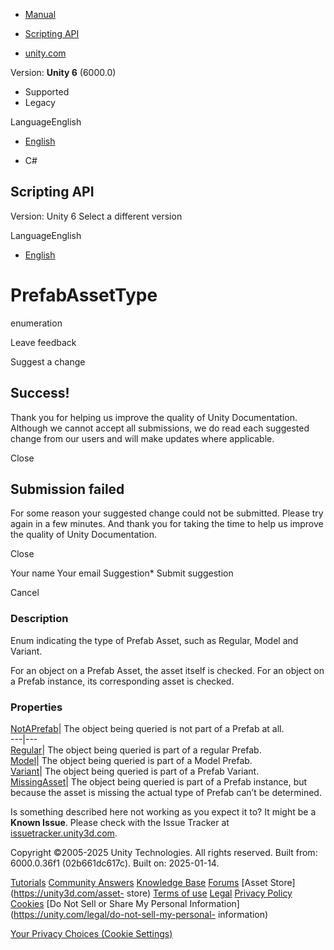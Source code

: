 [ ]()

  * [Manual](../Manual/index.html)
  * [Scripting API](../ScriptReference/index.html)

  * [unity.com](https://unity.com/)

Version: **Unity 6** (6000.0)

  * Supported
  * Legacy

LanguageEnglish

  * [English]()

  * C#

[ ](https://docs.unity3d.com)

## Scripting API

Version: Unity 6 Select a different version

LanguageEnglish

  * [English]()

# PrefabAssetType

enumeration

Leave feedback

Suggest a change

## Success!

Thank you for helping us improve the quality of Unity Documentation. Although
we cannot accept all submissions, we do read each suggested change from our
users and will make updates where applicable.

Close

## Submission failed

For some reason your suggested change could not be submitted. Please <a>try
again</a> in a few minutes. And thank you for taking the time to help us
improve the quality of Unity Documentation.

Close

Your name Your email Suggestion* Submit suggestion

Cancel

[ ]()

### Description

Enum indicating the type of Prefab Asset, such as Regular, Model and Variant.

For an object on a Prefab Asset, the asset itself is checked. For an object on
a Prefab instance, its corresponding asset is checked.

### Properties

[NotAPrefab](PrefabAssetType.NotAPrefab.html)| The object being queried is not
part of a Prefab at all.  
---|---  
[Regular](PrefabAssetType.Regular.html)| The object being queried is part of a
regular Prefab.  
[Model](PrefabAssetType.Model.html)| The object being queried is part of a
Model Prefab.  
[Variant](PrefabAssetType.Variant.html)| The object being queried is part of a
Prefab Variant.  
[MissingAsset](PrefabAssetType.MissingAsset.html)| The object being queried is
part of a Prefab instance, but because the asset is missing the actual type of
Prefab can’t be determined.  
  
Is something described here not working as you expect it to? It might be a
**Known Issue**. Please check with the Issue Tracker at
[issuetracker.unity3d.com](https://issuetracker.unity3d.com).

Copyright ©2005-2025 Unity Technologies. All rights reserved. Built from:
6000.0.36f1 (02b661dc617c). Built on: 2025-01-14.

[Tutorials](https://unity3d.com/learn) [Community
Answers](https://answers.unity3d.com) [Knowledge
Base](https://support.unity3d.com/hc/en-us)
[Forums](https://forum.unity3d.com) [Asset Store](https://unity3d.com/asset-
store) [Terms of use](https://docs.unity3d.com/Manual/TermsOfUse.html)
[Legal](https://unity.com/legal) [Privacy
Policy](https://unity.com/legal/privacy-policy)
[Cookies](https://unity.com/legal/cookie-policy) [Do Not Sell or Share My
Personal Information](https://unity.com/legal/do-not-sell-my-personal-
information)

[Your Privacy Choices (Cookie Settings)](javascript:void\(0\);)

